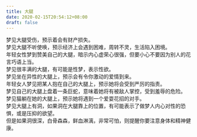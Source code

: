 ```yaml
---
title: 大腿
date: 2020-02-15T20:54:12+08:00
draft: false
---
```


梦见大腿受伤，预示着会有财产损失。<br>
梦见大腿不听使唤，预示经济上会遇到困难，周转不灵，生活陷入困境。<br>
年轻女性梦到赞美自己的大腿，暗示内心虚荣心很强，但要小心不要因为别人的花言巧语上当。<br>
梦见很丰满的大腿，有可能是性梦，表示性欲。<br>
梦见坐在异性的大腿上，预示会有令你激动的爱情到来。<br>
年轻女人梦见把某人抱在自己的大腿上，预示她将会受到严厉的指责。<br>
梦见自己的大腿上盘着一条巨蛇，意味着她将有被敌人掌控，受到羞辱的危险。<br>
梦见猫躺在她的大腿上，预示她将遇到一个爱耍花招的对手。<br>
梦见大腿上有洞，如果洞在大腿靠上的位置，有可能表示了做梦人内心对性的恐惧，或是压抑的欲望。<br>
但是如果洞很深，白骨森森，鲜血淋漓，非常可怕，则提醒你要注意身体和精神健康。<br>
